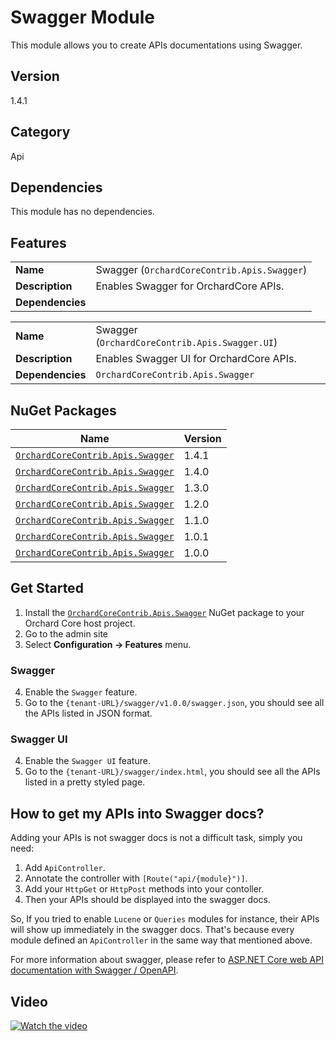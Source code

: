 # Swagger Module

This module allows you to create APIs documentations using Swagger.

## Version

1.4.1

## Category

Api

## Dependencies

This module has no dependencies.

## Features

|                  |                                             |
|------------------|---------------------------------------------|
| **Name**         | Swagger (`OrchardCoreContrib.Apis.Swagger`) |
| **Description**  | Enables Swagger for OrchardCore APIs.       |
| **Dependencies** |                                             |

|                  |                                                |
|------------------|------------------------------------------------|
| **Name**         | Swagger (`OrchardCoreContrib.Apis.Swagger.UI`) |
| **Description**  | Enables Swagger UI for OrchardCore APIs.       |
| **Dependencies** | `OrchardCoreContrib.Apis.Swagger`              |

## NuGet Packages

| Name                                                                                                      | Version |
|-----------------------------------------------------------------------------------------------------------|---------|
| [`OrchardCoreContrib.Apis.Swagger`](https://www.nuget.org/packages/OrchardCoreContrib.Apis.Swagger/1.4.1) | 1.4.1   |
| [`OrchardCoreContrib.Apis.Swagger`](https://www.nuget.org/packages/OrchardCoreContrib.Apis.Swagger/1.4.0) | 1.4.0   |
| [`OrchardCoreContrib.Apis.Swagger`](https://www.nuget.org/packages/OrchardCoreContrib.Apis.Swagger/1.3.0) | 1.3.0   |
| [`OrchardCoreContrib.Apis.Swagger`](https://www.nuget.org/packages/OrchardCoreContrib.Apis.Swagger/1.2.0) | 1.2.0   |
| [`OrchardCoreContrib.Apis.Swagger`](https://www.nuget.org/packages/OrchardCoreContrib.Apis.Swagger/1.1.0) | 1.1.0   |
| [`OrchardCoreContrib.Apis.Swagger`](https://www.nuget.org/packages/OrchardCoreContrib.Apis.Swagger/1.0.1) | 1.0.1   |
| [`OrchardCoreContrib.Apis.Swagger`](https://www.nuget.org/packages/OrchardCoreContrib.Apis.Swagger/1.0.0) | 1.0.0   |

## Get Started

1. Install the [`OrchardCoreContrib.Apis.Swagger`](https://www.nuget.org/packages/OrchardCoreContrib.Apis.Swagger/) NuGet package to your Orchard Core host project.
2. Go to the admin site
3. Select **Configuration -> Features** menu.

### Swagger

4. Enable the `Swagger` feature.
5. Go to the `{tenant-URL}/swagger/v1.0.0/swagger.json`, you should see all the APIs listed in JSON format.

### Swagger UI

4. Enable the `Swagger UI` feature.
5. Go to the `{tenant-URL}/swagger/index.html`, you should see all the APIs listed in a pretty styled page.

## How to get my APIs into Swagger docs?

Adding your APIs is not swagger docs is not a difficult task, simply you need:
1. Add `ApiController`.
2. Annotate the controller with `[Route("api/{module}")]`.
3. Add your `HttpGet` or `HttpPost` methods into your contoller.
4. Then your APIs should be displayed into the swagger docs.

So, If you tried to enable `Lucene` or `Queries` modules for instance, their APIs will show up immediately in the swagger docs. That's because every module defined an `ApiController` in the same way that mentioned above.

For more information about swagger, please refer to [ASP.NET Core web API documentation with Swagger / OpenAPI](https://docs.microsoft.com/en-us/aspnet/core/tutorials/web-api-help-pages-using-swagger).

## Video

[![Watch the video](https://img.youtube.com/vi/Sa6qy_YnGSU/maxresdefault.jpg)](https://youtu.be/Sa6qy_YnGSU)
